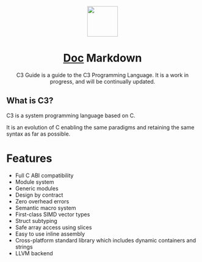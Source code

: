 <p align="center">
    <img src="https://c3-lang.org/logo.svg" width="80"/>
    <h1 align="center"><a target="_blank" href="https://c3-lang.org/guide/">Doc</a> Markdown</h1>
</p>
<p align="center">
  C3 Guide is a guide to the C3 Programming Language. It is a work in progress, and will be continually updated.
</p>

## What is C3?
<p>C3 is a system programming language based on C.</p>
It is an evolution of C enabling the same paradigms and retaining the same syntax as far as possible.

# Features
  - Full C ABI compatibility
  - Module system
  - Generic modules
  - Design by contract
  - Zero overhead errors
  - Semantic macro system
  - First-class SIMD vector types
  - Struct subtyping
  - Safe array access using slices
  - Easy to use inline assembly
  - Cross-platform standard library which includes dynamic containers and strings
  - LLVM backend

